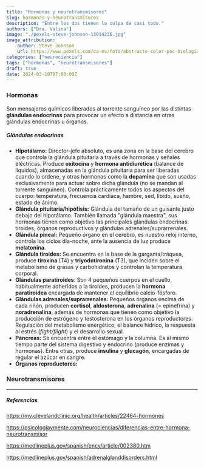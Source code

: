 ```yaml
---
title: "Hormonas y neurotransmisores"
slug: hormonas-y-neurotransmisores
description: "Entre los dos tienen la culpa de casi todo."
authors: ["Dra. Valina"]
image: "./pexels-steve-johnson-13014236.jpg"
image_attribution:
    author: Steve Johnson
    url: https://www.pexels.com/ca-es/foto/abstracte-color-poc-biologia-13014236/
categories: ["neurociencia"]
tags: ["hormonas", "neurotransmisores"]
draft: true
date: 2024-03-19T07:00:00Z
---
```


### Hormonas
Son mensajeros químicos liberados al torrente sanguíneo por las distintas **glándulas endocrinas** para provocar un efecto a distancia en otras glándulas endocrinas u órganos.

##### Glándulas endocrinas
- **Hipotálamo:** Director-jefe absoluto, es una zona en la base del cerebro que controla la glándula pituitaria a través de hormonas y señales eléctricas. Produce **oxitocina** y **hormona antidiurética** (balance de líquidos), almacenadas en la glándula pituitaria para ser liberadas cuando lo ordene, y otras hormonas como la **dopamina** que son usadas exclusivamente para actuar sobre dicha glándula (no se mandan al torrente sanguíneo). Controla prácticamente todos los aspectos del cuerpo: temperatura, frecuencia cardíaca, hambre, sed, líbido, sueño, estado de ánimo.
- **Glándula pituitaria/hipófisis:** Glándula del tamaño de un guisante justo debajo del hipotálamo. También llamada "glándula maestra", sus hormonas tienen como objetivo las principales glándulas endocrinas: tiroides, órganos reproductivos y glándulas adrenales/suprarrenales.
- **Glándula pineal:** Pequeño órgano en el cerebro, es nuestro reloj interno, controla los ciclos día-noche, ante la ausencia de luz produce **melatonina**.
- **Glándula tiroides:** Se encuentra en la base de la garganta/tráquea, produce **tiroxina** (T4) y **triyodotironina** (T3), que inciden sobre el metabolismo de grasas y carbohidratos y controlan la temperatura corporal.
- **Glándulas paratiroides**: Son 4 pequeños cuerpos en el cuello, habitualmente adheridos a la tiroides, producen la **hormona paratiroidea** encargada de mantener el equilibrio calcio-fósforo.
- **Glándulas adrenales/suprarrenales:** Pequeños órganos encima de cada riñón, producen **cortisol**, **aldosterona**, **adrenalina** (= epinefrina) y **noradrenalina**, además de hormonas que tienen como objetivo la producción de estrógeno y testosterona en los órganos reproductores. Regulación del metabolismo energético, el balance hídrico, la respuesta al estrés (*fight/flight*) y el desarrollo sexual.
- **Páncreas:** Se encuentra entre el estómago y la columna. Es al mismo tiempo parte del sistema digestivo y endocrino (produce enzimas y hormonas). Entre otras, produce **insulina** y **glucagón**, encargadas de regular el azúcar en sangre.
- **Órganos reproductores:**

### Neurotransmisores



---

##### Referencias

https://my.clevelandclinic.org/health/articles/22464-hormones

https://psicologiaymente.com/neurociencias/diferencias-entre-hormona-neurotransmisor

https://medlineplus.gov/spanish/ency/article/002380.htm

https://medlineplus.gov/spanish/adrenalglanddisorders.html
